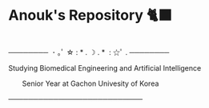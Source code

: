 # Anouk's Repository 🐈‍⬛
\
──────── ‎ ･‎  ｡ﾟ‎ ☆‎ :‎  *‎ .‎ ☽‎ .‎ * ‎ :‎ ☆ﾟ‎ . ────────

Studying Biomedical Engineering and Artificial Intelligence 

‎ ‎ ‎ ‎ ‎ ‎ ‎ Senior Year at Gachon Univesity of Korea

───────────────────────────
